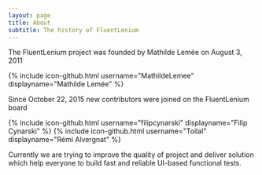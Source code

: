 ```yaml
---
layout: page
title: About
subtitle: The history of FluentLenium
---
```


The FluentLenium project was founded by Mathilde Lemée on August 3, 2011

{% include icon-github.html username="MathildeLemee" displayname="Mathilde Lemée" %}

Since October 22, 2015 new contributors were joined on the FluentLenium board

{% include icon-github.html username="filipcynarski" displayname="Filip Cynarski" %}
{% include icon-github.html username="Toilal" displayname="Rémi Alvergnat" %}

Currently we are trying to improve the quality of project and deliver 
solution which help everyone to build fast and reliable UI-based functional tests.